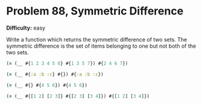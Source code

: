 # Problem 88, Symmetric Difference

**Difficulty:** easy

Write a function which returns the symmetric difference of two sets. The symmetric difference is the set of items belonging to one but not both of the two sets.

```clj
(= (__ #{1 2 3 4 5 6} #{1 3 5 7}) #{2 4 6 7})
```

```clj
(= (__ #{:a :b :c} #{}) #{:a :b :c})
```

```clj
(= (__ #{} #{4 5 6}) #{4 5 6})
```

```clj
(= (__ #{[1 2] [2 3]} #{[2 3] [3 4]}) #{[1 2] [3 4]})
```
